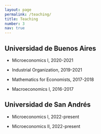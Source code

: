 ```yaml
---
layout: page
permalink: /teaching/
title: Teaching
number: 3
nav: true
---
```


## Universidad de Buenos Aires

* Microeconomics I, 2020-2021

* Industrial Organization, 2019-2021

* Mathematics for Economists, 2017-2018

* Macroeconomics I, 2016-2017

## Universidad de San Andrés

* Microeconomics I, 2022-present

* Microeconomics II, 2022-present